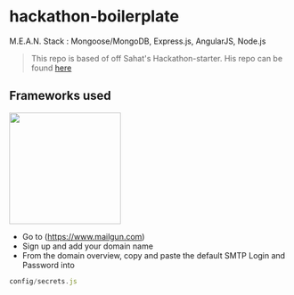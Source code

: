 hackathon-boilerplate
=====================

M.E.A.N. Stack : Mongoose/MongoDB, Express.js, AngularJS, Node.js

> This repo is based of off Sahat's Hackathon-starter.
> His repo can be found [here](https://github.com/sahat/hackathon-starter)


## Frameworks used
<a href="https://camo.githubusercontent.com/a7b368cab293892c59fc278fa5cebe4f8ddbe1a8/68747470733a2f2f7261772e6769746875622e636f6d2f6d61696c67756e2f6d656469612f6d61737465722f4d61696c67756e5f5072696d6172792e706e67" target="_blank"><img src="https://camo.githubusercontent.com/a7b368cab293892c59fc278fa5cebe4f8ddbe1a8/68747470733a2f2f7261772e6769746875622e636f6d2f6d61696c67756e2f6d656469612f6d61737465722f4d61696c67756e5f5072696d6172792e706e67" width="200" data-canonical-src="https://raw.github.com/mailgun/media/master/Mailgun_Primary.png" style="max-width:100%;"></a>
- Go to (https://www.mailgun.com)
- Sign up and add your domain name
- From the domain overview, copy and paste the default SMTP Login and Password into
```javascript
config/secrets.js
```

